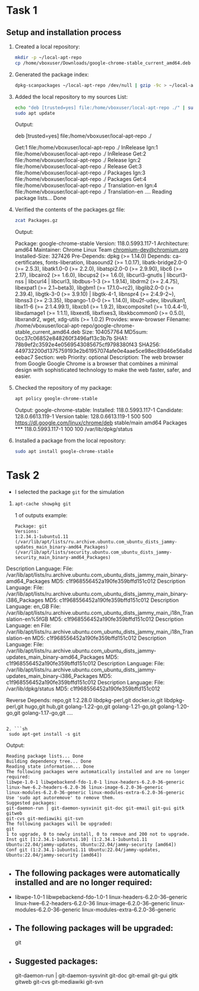 # Task 1

## Setup and installation process

1. Created a local repository:
   
   ```sh
   mkdir -p ~/local-apt-repo
   cp /home/vboxuser/Downloads/google-chrome-stable_current_amd64.deb ~/local-apt-repo/
   ```

2. Generated the package index:
   
   ```sh
   dpkg-scanpackages ~/local-apt-repo /dev/null | gzip -9c > ~/local-apt-repo/Packages.gz
   ```

3. Added the local repository to my sources List:
   
   ```sh
   echo "deb [trusted=yes] file:/home/vboxuser/local-apt-repo ./" | sudo tee /etc/apt/sources.list.d/local-apt-repo.list
   sudo apt update
   ```
      
   Output:
   
   deb [trusted=yes] file:/home/vboxuser/local-apt-repo ./
   
   Get:1 file:/home/vboxuser/local-apt-repo ./ InRelease
   Ign:1 file:/home/vboxuser/local-apt-repo ./ InRelease
   Get:2 file:/home/vboxuser/local-apt-repo ./ Release
   Ign:2 file:/home/vboxuser/local-apt-repo ./ Release
   Get:3 file:/home/vboxuser/local-apt-repo ./ Packages
   Ign:3 file:/home/vboxuser/local-apt-repo ./ Packages
   Get:4 file:/home/vboxuser/local-apt-repo ./ Translation-en
   Ign:4 file:/home/vboxuser/local-apt-repo ./ Translation-en
   ....
   Reading package lists... Done

5. Verified the contents of the packages.gz file:
   
   ```sh
   zcat Packages.gz
   ```
   
   Output:
   
   Package: google-chrome-stable
   Version: 118.0.5993.117-1
   Architecture: amd64
   Maintainer: Chrome Linux Team <chromium-dev@chromium.org>
   Installed-Size: 327426
   Pre-Depends: dpkg (>= 1.14.0)
   Depends: ca-certificates, fonts-liberation, libasound2 (>= 1.0.17), libatk-bridge2.0-0 (>= 2.5.3), libatk1.0-0 (>= 2.2.0), libatspi2.0-0 (>= 2.9.90), libc6 (>= 2.17), libcairo2 (>= 1.6.0), libcups2 (>= 1.6.0), libcurl3-gnutls | libcurl3-nss | libcurl4 | libcurl3, libdbus-1-3 (>= 1.9.14), libdrm2 (>= 2.4.75), libexpat1 (>= 2.1~beta3), libgbm1 (>= 17.1.0~rc2), libglib2.0-0 (>= 2.39.4), libgtk-3-0 (>= 3.9.10) | libgtk-4-1, libnspr4 (>= 2:4.9-2~), libnss3 (>= 2:3.35), libpango-1.0-0 (>= 1.14.0), libu2f-udev, libvulkan1, libx11-6 (>= 2:1.4.99.1), libxcb1 (>= 1.9.2), libxcomposite1 (>= 1:0.4.4-1), libxdamage1 (>= 1:1.1), libxext6, libxfixes3, libxkbcommon0 (>= 0.5.0), libxrandr2, wget, xdg-utils (>= 1.0.2)
   Provides: www-browser
   Filename: /home/vboxuser/local-apt-repo/google-chrome-stable_current_amd64.deb
   Size: 104057764
   MD5sum: 0cc37c06852e848260f3496af13c3b7b
   SHA1: 78b9ef2c3592e4e0569543085675cf9798380f43
   SHA256: 449732200d1375759193e2b61957074afe0e4aae5ce98ec89d46e56a8deebac7
   Section: web
   Priority: optional
   Description: The web browser from Google
   Google Chrome is a browser that combines a minimal design with sophisticated technology to make the web faster, safer, and easier.

6. Checked the repository of my package:
   
   ```sh
   apt policy google-chrome-stable
   ```
   
   Output:
   google-chrome-stable:
  Installed: 118.0.5993.117-1
  Candidate: 128.0.6613.119-1
  Version table:
     128.0.6613.119-1 500
        500 https://dl.google.com/linux/chrome/deb stable/main amd64 Packages
 *** 118.0.5993.117-1 100
        100 /var/lib/dpkg/status

7. Installed a package from the local repository:
    
   ```sh
   sudo apt install google-chrome-stable
   ```

# Task 2
- I selected the package `git` for the simulation

1. ```sh
   apt-cache showpkg git
   ```

   1 of outputs example:
   ```
   Package: git
   Versions:
   1:2.34.1-1ubuntu1.11 (/var/lib/apt/lists/ru.archive.ubuntu.com_ubuntu_dists_jammy-updates_main_binary-amd64_Packages) (/var/lib/apt/lists/security.ubuntu.com_ubuntu_dists_jammy-security_main_binary-amd64_Packages)
 Description Language: 
                 File: /var/lib/apt/lists/ru.archive.ubuntu.com_ubuntu_dists_jammy_main_binary-amd64_Packages
                  MD5: c1f968556452a190fe359bffd151c012
 Description Language: 
                 File: /var/lib/apt/lists/ru.archive.ubuntu.com_ubuntu_dists_jammy_main_binary-i386_Packages
                  MD5: c1f968556452a190fe359bffd151c012
 Description Language: en_GB
                 File: /var/lib/apt/lists/ru.archive.ubuntu.com_ubuntu_dists_jammy_main_i18n_Translation-en%5fGB
                  MD5: c1f968556452a190fe359bffd151c012
 Description Language: en
                 File: /var/lib/apt/lists/ru.archive.ubuntu.com_ubuntu_dists_jammy_main_i18n_Translation-en
                  MD5: c1f968556452a190fe359bffd151c012
 Description Language: 
                 File: /var/lib/apt/lists/ru.archive.ubuntu.com_ubuntu_dists_jammy-updates_main_binary-amd64_Packages
                  MD5: c1f968556452a190fe359bffd151c012
 Description Language: 
                 File: /var/lib/apt/lists/ru.archive.ubuntu.com_ubuntu_dists_jammy-updates_main_binary-i386_Packages
                  MD5: c1f968556452a190fe359bffd151c012
 Description Language: 
                 File: /var/lib/dpkg/status
                  MD5: c1f968556452a190fe359bffd151c012

   Reverse Depends: 
  repo,git 1:2.28.0
  libdpkg-perl,git
  docker.io,git
  libdpkg-perl,git
  hugo,git
  hub,git
  golang-1.22-go,git
  golang-1.21-go,git
  golang-1.20-go,git
  golang-1.17-go,git
  ....
  ```

2. ```sh
   sudo apt-get install -s git
   ```

   Output: 
   ```
   Reading package lists... Done
Building dependency tree... Done
Reading state information... Done
The following packages were automatically installed and are no longer required:
  libwpe-1.0-1 libwpebackend-fdo-1.0-1 linux-headers-6.2.0-36-generic
  linux-hwe-6.2-headers-6.2.0-36 linux-image-6.2.0-36-generic
  linux-modules-6.2.0-36-generic linux-modules-extra-6.2.0-36-generic
Use 'sudo apt autoremove' to remove them.
Suggested packages:
  git-daemon-run | git-daemon-sysvinit git-doc git-email git-gui gitk gitweb
  git-cvs git-mediawiki git-svn
The following packages will be upgraded:
  git
1 to upgrade, 0 to newly install, 0 to remove and 200 not to upgrade.
Inst git [1:2.34.1-1ubuntu1.10] (1:2.34.1-1ubuntu1.11 Ubuntu:22.04/jammy-updates, Ubuntu:22.04/jammy-security [amd64])
Conf git (1:2.34.1-1ubuntu1.11 Ubuntu:22.04/jammy-updates, Ubuntu:22.04/jammy-security [amd64])
```

- ## The following packages were automatically installed and are no longer required:
- 
  libwpe-1.0-1 libwpebackend-fdo-1.0-1 linux-headers-6.2.0-36-generic
  linux-hwe-6.2-headers-6.2.0-36 linux-image-6.2.0-36-generic
  linux-modules-6.2.0-36-generic linux-modules-extra-6.2.0-36-generic

- ## The following packages will be upgraded:
  git

- ## Suggested packages:
  git-daemon-run | git-daemon-sysvinit git-doc git-email git-gui gitk gitweb
  git-cvs git-mediawiki git-svn

